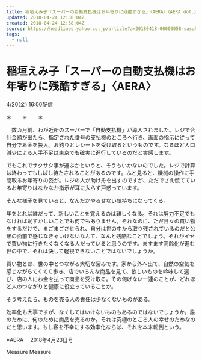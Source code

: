 ```yaml
---
title: 稲垣えみ子「スーパーの自動支払機はお年寄りに残酷すぎる」〈AERA〉（AERA dot.） - Yahoo!ニュース
updated: 2018-04-24 12:58:04Z
created: 2018-04-24 12:58:04Z
source: https://headlines.yahoo.co.jp/article?a=20180418-00000058-sasahi-life
tags:
  - null
---
```


# 稲垣えみ子「スーパーの自動支払機はお年寄りに残酷すぎる」〈AERA〉

4/20(金) 16:00配信

＊　　＊　　＊

　数カ月前、わが近所のスーパーで「自動支払機」が導入されました。レジで合計金額が出たら、指定された番号の支払機のところへ行き、画面の指示に従って自分でお金を投入。お釣りとレシートを受け取るというものです。なるほど人口減少による人手不足は東京でも確実に進行しているのだと実感します。

でもこれでサクサク事が運ぶかというと、そうもいかないのでした。レジで計算は終わってもしばし待たされることがあるのです。ふと見ると、機械の操作に手間取るお年寄りの姿が。レジの人が助け舟を出すのですが、ただでさえ慌てているお年寄りはなかなか指示が耳に入らず戸惑っています。

そんな様子を見ていると、なんだかやるせない気持ちになってくる。

年をとれば誰だって、新しいことを覚えるのは難しくなる。それは努力不足でもなければ恥ずかしいことでも何でもありません。それなのに、ただ日々の買い物をするだけで、まごまごさせられ、自分は世の中から取り残されているのだと公衆の面前で感じなきゃいけないなんて、なんと残酷なことでしょう。それがイヤで買い物に行きたくなくなる人だっていると思うのです。ますます高齢化が進む世の中で、それは決して軽視できないことではないでしょうか。

買い物とは、世の中とつながる大切な営みです。家から外へ出て、自然の空気を感じながらてくてく歩き、店でいろんな商品を見て、欲しいものを吟味して選び、店の人にお金を払って商品を受け取る。その何げない一連のことが、どれほど人のつながりと健康に役立っていることか。

そう考えたら、ものを売る人の責任は少なくないものがある。

効率化も大事ですが、なくしてはいけないものもあるのではないでしょうか。誰のために、何のために商品を売るのか。それは究極のところ人の幸せのためなのだと思います。もし客を不幸にする効率化ならば、それを本末転倒という。

※AERA 　2018年4月23日号

Measure
Measure